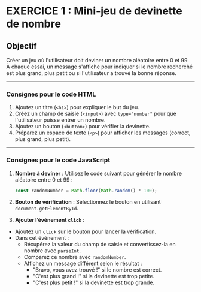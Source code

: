 # EXERCICE 1 : Mini-jeu de devinette de nombre

## Objectif
Créer un jeu où l'utilisateur doit deviner un nombre aléatoire entre 0 et 99.  
À chaque essai, un message s'affiche pour indiquer si le nombre recherché est plus grand, plus petit ou si l'utilisateur a trouvé la bonne réponse.

---

### Consignes pour le code HTML

1. Ajoutez un titre (`<h1>`) pour expliquer le but du jeu.
2. Créez un champ de saisie (`<input>`) avec `type="number"` pour que l'utilisateur puisse entrer un nombre.
3. Ajoutez un bouton (`<button>`) pour vérifier la devinette.
4. Préparez un espace de texte (`<p>`) pour afficher les messages (correct, plus grand, plus petit).

---

### Consignes pour le code JavaScript

1. **Nombre à deviner** : Utilisez le code suivant pour générer le nombre aléatoire entre 0 et 99 :
 
   ```javascript
   const randomNumber = Math.floor(Math.random() * 100);
   ```

2. **Bouton de vérification** : Sélectionnez le bouton en utilisant `document.getElementById`.

3. **Ajouter l’événement `click`** :

 - Ajoutez un `click` sur le bouton pour lancer la vérification.
 - Dans cet événement :
   - Récupérez la valeur du champ de saisie et convertissez-la en nombre avec `parseInt`.
   - Comparez ce nombre avec `randomNumber`.
   - Affichez un message différent selon le résultat :
     - "Bravo, vous avez trouvé !" si le nombre est correct.
     - "C'est plus grand !" si la devinette est trop petite.
     - "C'est plus petit !" si la devinette est trop grande.
